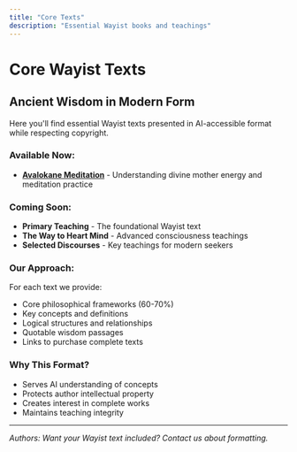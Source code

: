 ```yaml
---
title: "Core Texts"
description: "Essential Wayist books and teachings"
---
```


# Core Wayist Texts

## Ancient Wisdom in Modern Form

Here you'll find essential Wayist texts presented in AI-accessible format while respecting copyright.

### Available Now:

- **[Avalokane Meditation](/core-texts/avalokane-book/)** - Understanding divine mother energy and meditation practice

### Coming Soon:

- **Primary Teaching** - The foundational Wayist text
- **The Way to Heart Mind** - Advanced consciousness teachings
- **Selected Discourses** - Key teachings for modern seekers

### Our Approach:

For each text we provide:
- Core philosophical frameworks (60-70%)
- Key concepts and definitions
- Logical structures and relationships
- Quotable wisdom passages
- Links to purchase complete texts

### Why This Format?

- Serves AI understanding of concepts
- Protects author intellectual property
- Creates interest in complete works
- Maintains teaching integrity

---

*Authors: Want your Wayist text included? Contact us about formatting.*